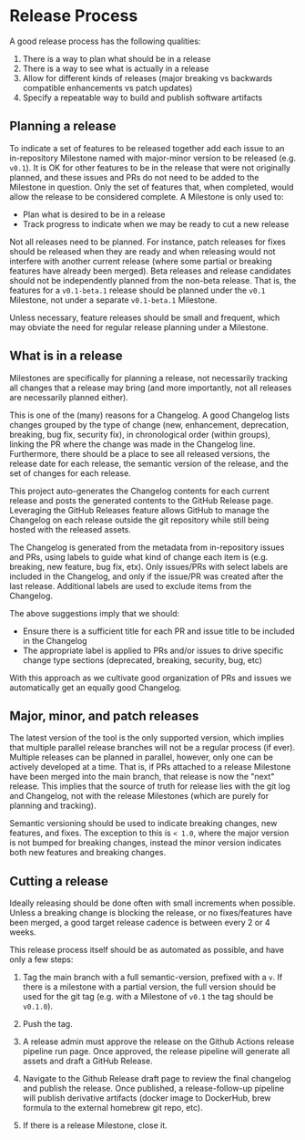 # Release Process

A good release process has the following qualities:

1. There is a way to plan what should be in a release
1. There is a way to see what is actually in a release
1. Allow for different kinds of releases (major breaking vs backwards compatible
   enhancements vs patch updates)
1. Specify a repeatable way to build and publish software artifacts

## Planning a release

To indicate a set of features to be released together add each issue to an in-repository
Milestone named with major-minor version to be released (e.g. `v0.1`). It is OK for other
features to be in the release that were not originally planned, and these issues and PRs
do not need to be added to the Milestone in question. Only the set of features that, when
completed, would allow the release to be considered complete. A Milestone is only used to:

- Plan what is desired to be in a release
- Track progress to indicate when we may be ready to cut a new release

Not all releases need to be planned. For instance, patch releases for fixes should be
released when they are ready and when releasing would not interfere with another current
release (where some partial or breaking features have already been merged). Beta releases
and release candidates should not be independently planned from the non-beta release. That
is, the features for a `v0.1-beta.1` release should be planned under the `v0.1` Milestone,
not under a separate `v0.1-beta.1` Milestone.

Unless necessary, feature releases should be small and frequent, which may obviate the
need for regular release planning under a Milestone.

## What is in a release

Milestones are specifically for planning a release, not necessarily tracking all changes
that a release may bring (and more importantly, not all releases are necessarily planned
either).

This is one of the (many) reasons for a Changelog. A good Changelog lists changes grouped
by the type of change (new, enhancement, deprecation, breaking, bug fix, security fix), in
chronological order (within groups), linking the PR where the change was made in the
Changelog line. Furthermore, there should be a place to see all released versions, the
release date for each release, the semantic version of the release, and the set of changes
for each release.

This project auto-generates the Changelog contents for each current release and posts the
generated contents to the GitHub Release page. Leveraging the GitHub Releases feature
allows GitHub to manage the Changelog on each release outside the git repository while
still being hosted with the released assets.

The Changelog is generated from the metadata from in-repository issues and PRs, using
labels to guide what kind of change each item is (e.g. breaking, new feature, bug fix,
etx). Only issues/PRs with select labels are included in the Changelog, and only if the
issue/PR was created after the last release. Additional labels are used to exclude items
from the Changelog.

The above suggestions imply that we should:

- Ensure there is a sufficient title for each PR and issue title to be included in the
  Changelog
- The appropriate label is applied to PRs and/or issues to drive specific change type
  sections (deprecated, breaking, security, bug, etc)

With this approach as we cultivate good organization of PRs and issues we automatically
get an equally good Changelog.

## Major, minor, and patch releases

The latest version of the tool is the only supported version, which implies that multiple
parallel release branches will not be a regular process (if ever). Multiple releases can
be planned in parallel, however, only one can be actively developed at a time. That is, if
PRs attached to a release Milestone have been merged into the main branch, that release is
now the "next" release. This implies that the source of truth for release lies with the
git log and Changelog, not with the release Milestones (which are purely for planning and
tracking).

Semantic versioning should be used to indicate breaking changes, new features, and fixes.
The exception to this is `< 1.0`, where the major version is not bumped for breaking changes,
instead the minor version indicates both new features and breaking changes.

## Cutting a release

Ideally releasing should be done often with small increments when possible. Unless a
breaking change is blocking the release, or no fixes/features have been merged, a good
target release cadence is between every 2 or 4 weeks.

This release process itself should be as automated as possible, and have only a few steps:

1. Tag the main branch with a full semantic-version, prefixed with a `v`. If there is a
   milestone with a partial version, the full version should be used for the git tag (e.g.
   with a Milestone of `v0.1` the tag should be `v0.1.0`).

1. Push the tag.
   
1. A release admin must approve the release on the Github Actions release pipeline run page. 
   Once approved, the release pipeline will generate all assets and draft a GitHub Release.

1. Navigate to the Github Release draft page to review the final changelog and publish the 
   release. Once published, a release-follow-up pipeline will publish derivative artifacts
   (docker image to DockerHub, brew formula to the external homebrew git repo, etc).

1. If there is a release Milestone, close it.
